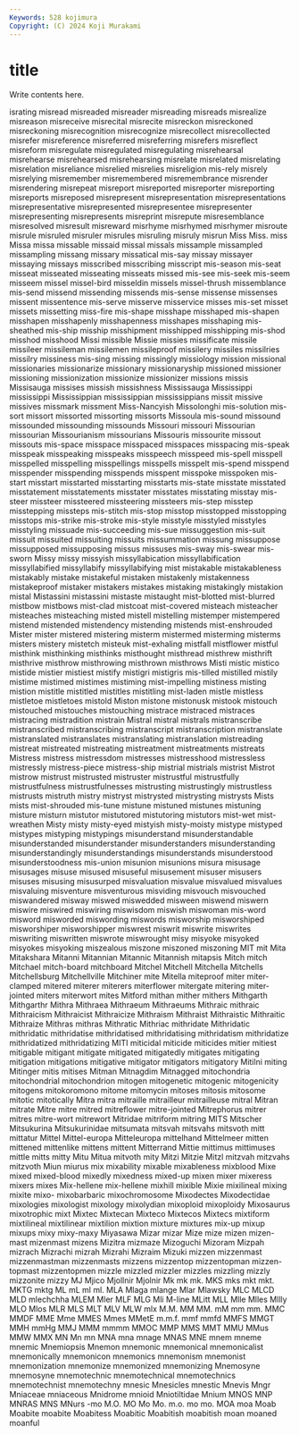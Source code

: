 ```yaml
---
Keywords: 528 kojimura
Copyright: (C) 2024 Koji Murakami
---
```


# title

Write contents here.



israting misread misreaded misreader
misreading misreads misrealize misreason misreceive misrecital misrecite misreckon misreckoned misreckoning
misrecognition misrecognize misrecollect misrecollected misrefer misreference misreferred misreferring misrefers misreflect
misreform misregulate misregulated misregulating misrehearsal misrehearse misrehearsed misrehearsing misrelate misrelated
misrelating misrelation misreliance misrelied misrelies misreligion mis-rely misrely misrelying misremember
misremembered misremembrance misrender misrendering misrepeat misreport misreported misreporter misreporting misreports
misreposed misrepresent misrepresentation misrepresentations misrepresentative misrepresented misrepresentee misrepresenter misrepresenting misrepresents
misreprint misrepute misresemblance misresolved misresult misreward misrhyme misrhymed misrhymer misroute
misrule misruled misruler misrules misruling misruly misrun Miss Miss. miss
Missa missa missable missaid missal missals missample missampled missampling missang
missary missatical mis-say missay missayer missaying missays misscribed misscribing misscript
mis-season mis-seat misseat misseated misseating misseats missed mis-see mis-seek mis-seem
misseem missel missel-bird misseldin missels missel-thrush missemblance mis-send missend missending
missends mis-sense missense missenses missent missentence mis-serve misserve misservice misses
mis-set misset missets missetting miss-fire mis-shape misshape misshaped mis-shapen misshapen
misshapenly misshapenness misshapes misshaping mis-sheathed mis-ship misship misshipment misshipped misshipping
mis-shod misshod misshood Missi missible Missie missies missificate missile missileer
missileman missilemen missileproof missilery missiles missilries missilry missiness mis-sing missing
missingly missiology mission missional missionaries missionarize missionary missionaryship missioned missioner
missioning missionization missionize missionizer missions missis Missisauga missises missish missishness
Mississauga Mississippi mississippi Mississippian mississippian mississippians missit missive missives missmark
missment Miss-Nancyish Missolonghi mis-solution mis-sort missort missorted missorting missorts Missoula
mis-sound missound missounded missounding missounds Missouri missouri Missourian missourian Missourianism
missourians Missouris missourite missout missouts mis-space misspace misspaced misspaces misspacing
mis-speak misspeak misspeaking misspeaks misspeech misspeed mis-spell misspell misspelled misspelling
misspellings misspells misspelt mis-spend misspend misspender misspending misspends misspent misspoke
misspoken mis-start misstart misstarted misstarting misstarts mis-state misstate misstated misstatement
misstatements misstater misstates misstating misstay mis-steer missteer missteered missteering missteers
mis-step misstep misstepping missteps mis-stitch mis-stop misstop misstopped misstopping misstops
mis-strike mis-stroke mis-style misstyle misstyled misstyles misstyling missuade mis-succeeding mis-sue
missuggestion mis-suit missuit missuited missuiting missuits missummation missung missuppose missupposed
missupposing missus missuses mis-sway mis-swear mis-sworn Missy missy missyish missyllabication
missyllabification missyllabified missyllabify missyllabifying mist mistakable mistakableness mistakably mistake mistakeful
mistaken mistakenly mistakenness mistakeproof mistaker mistakers mistakes mistaking mistakingly mistakion
mistal Mistassini mistassini mistaste mistaught mist-blotted mist-blurred mistbow mistbows mist-clad
mistcoat mist-covered misteach misteacher misteaches misteaching misted mistell mistelling mistemper
mistempered mistend mistended mistendency mistending mistends mist-enshrouded Mister mister mistered
mistering misterm mistermed misterming misterms misters mistery mistetch misteuk mist-exhaling
mistfall mistflower mistful misthink misthinking misthinks misthought misthread misthrew misthrift
misthrive misthrow misthrowing misthrown misthrows Misti mistic mistico mistide mistier
mistiest mistify mistigri mistigris mis-tilled mistilled mistily mistime mistimed mistimes
mistiming mist-impelling mistiness misting mistion mistitle mistitled mistitles mistitling mist-laden
mistle mistless mistletoe mistletoes mistold Miston mistone mistonusk mistook mistouch
mistouched mistouches mistouching mistrace mistraced mistraces mistracing mistradition mistrain Mistral
mistral mistrals mistranscribe mistranscribed mistranscribing mistranscript mistranscription mistranslate mistranslated mistranslates
mistranslating mistranslation mistreading mistreat mistreated mistreating mistreatment mistreatments mistreats Mistress
mistress mistressdom mistresses mistresshood mistressless mistressly mistress-piece mistress-ship mistrial mistrials
mistrist Mistrot mistrow mistrust mistrusted mistruster mistrustful mistrustfully mistrustfulness mistrustfulnesses
mistrusting mistrustingly mistrustless mistrusts mistruth mistry mistryst mistrysted mistrysting mistrysts
Mists mists mist-shrouded mis-tune mistune mistuned mistunes mistuning misture misturn
mistutor mistutored mistutoring mistutors mist-wet mist-wreathen Misty misty misty-eyed mistyish
misty-moisty mistype mistyped mistypes mistyping mistypings misunderstand misunderstandable misunderstanded misunderstander
misunderstanders misunderstanding misunderstandingly misunderstandings misunderstands misunderstood misunderstoodness mis-union misunion misunions
misura misusage misusages misuse misused misuseful misusement misuser misusers misuses
misusing misusurped misvaluation misvalue misvalued misvalues misvaluing misventure misventurous misviding
misvouch misvouched miswandered misway miswed miswedded misween miswend miswern miswire
miswired miswiring miswisdom miswish miswoman mis-word misword misworded miswording miswords
misworship misworshiped misworshiper misworshipper miswrest miswrit miswrite miswrites miswriting miswritten
miswrote miswrought misy misyoke misyoked misyokes misyoking miszealous miszone miszoned
miszoning MIT mit Mita Mitakshara Mitanni Mitannian Mitannic Mitannish mitapsis
Mitch mitch Mitchael mitch-board mitchboard Mitchel Mitchell Mitchella Mitchells Mitchellsburg
Mitchellville Mitchiner mite Mitella miteproof miter miter-clamped mitered miterer miterers
miterflower mitergate mitering miter-jointed miters miterwort mites Mitford mithan mither
mithers Mithgarth Mithgarthr Mithra Mithraea Mithraeum Mithraeums Mithraic mithraic Mithraicism
Mithraicist Mithraicize Mithraism Mithraist Mithraistic Mithraitic Mithraize Mithras mithras Mithratic
Mithriac mithridate Mithridatic mithridatic mithridatise mithridatised mithridatising mithridatism mithridatize mithridatized
mithridatizing MITI miticidal miticide miticides mitier mitiest mitigable mitigant mitigate
mitigated mitigatedly mitigates mitigating mitigation mitigations mitigative mitigator mitigators mitigatory
Mitilni miting Mitinger mitis mitises Mitman Mitnagdim Mitnagged mitochondria mitochondrial
mitochondrion mitogen mitogenetic mitogenic mitogenicity mitogens mitokoromono mitome mitomycin mitoses
mitosis mitosome mitotic mitotically Mitra mitra mitraille mitrailleur mitrailleuse mitral
Mitran mitrate Mitre mitre mitred mitreflower mitre-jointed Mitrephorus mitrer mitres
mitre-wort mitrewort Mitridae mitriform mitring MITS Mitscher Mitsukurina Mitsukurinidae mitsumata
mitsvah mitsvahs mitsvoth mitt mittatur Mittel Mittel-europa Mitteleuropa mittelhand Mittelmeer
mitten mittened mittenlike mittens mittent Mitterrand Mittie mittimus mittimuses mittle
mitts mitty Mitu Mitua mitvoth mity Mitzi Mitzie Mitzl mitzvah
mitzvahs mitzvoth Miun miurus mix mixability mixable mixableness mixblood Mixe
mixed mixed-blood mixedly mixedness mixed-up mixen mixer mixeress mixers mixes
Mix-hellene mix-hellene mixhill mixible Mixie mixilineal mixing mixite mixo- mixobarbaric
mixochromosome Mixodectes Mixodectidae mixologies mixologist mixology mixolydian mixoploid mixoploidy Mixosaurus
mixotrophic mixt Mixtec Mixtecan Mixteco Mixtecos Mixtecs mixtiform mixtilineal mixtilinear
mixtilion mixtion mixture mixtures mix-up mixup mixups mixy mixy-maxy Miyasawa
Mizar mizar Mize mize mizen mizen-mast mizenmast mizens Mizitra mizmaze
Mizoguchi Mizoram Mizpah mizrach Mizrachi mizrah Mizrahi Mizraim Mizuki mizzen
mizzenmast mizzenmastman mizzenmasts mizzens mizzentop mizzentopman mizzen-topmast mizzentopmen mizzle mizzled
mizzler mizzles mizzling mizzly mizzonite mizzy MJ Mjico Mjollnir Mjolnir
Mk mk mk. MKS mks mkt mkt. MKTG mktg ML
mL ml ml. MLA Mlaga mlange Mlar Mlawsky MLC MLCD
MLD mlechchha MLEM Mler MLF MLG Mli M-line MLitt MLL
Mlle Mlles Mllly MLO Mlos MLR MLS MLT MLV MLW
mlx M.M. MM MM. mM mm mm. MMC MMDF MME
Mme MMES Mmes MMetE m.m.f. mmf mmfd MMFS MMGT MMH
mmHg MMJ MMM mmmm MMOC MMP MMS MMT MMU MMus
MMW MMX MN Mn mn MNA mna mnage MNAS MNE
mnem mneme mnemic Mnemiopsis Mnemon mnemonic mnemonical mnemonicalist mnemonically mnemonicon
mnemonics mnemonism mnemonist mnemonization mnemonize mnemonized mnemonizing Mnemosyne mnemosyne mnemotechnic
mnemotechnical mnemotechnics mnemotechnist mnemotechny mnesic Mnesicles mnestic Mnevis Mngr Mniaceae
mniaceous Mnidrome mnioid Mniotiltidae Mnium MNOS MNP MNRAS MNS MNurs
-mo M.O. MO Mo Mo. m.o. mo mo. MOA moa
Moab Moabite moabite Moabitess Moabitic Moabitish moabitish moan moaned moanful
